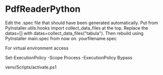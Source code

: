 # PdfReaderPython

Edit the .spec file that should have been generated automatically.
Put from PyInstaller.utils.hooks import collect_data_files at the top. 
Replace the datas=[] with datas=collect_data_files("tabula"). 
Then rebuild using PyInstaller main.spec from now on.   yourfilename.spec 



For virtual environment access

Set-ExecutionPolicy -Scope Process -ExecutionPolicy Bypass
 
 
venv/Scripts/activate.ps1
 
